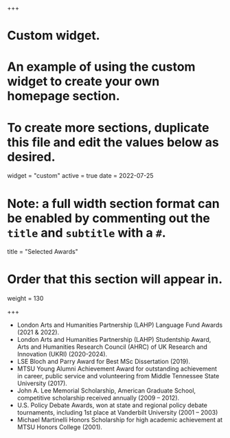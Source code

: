 +++
# Custom widget.
# An example of using the custom widget to create your own homepage section.
# To create more sections, duplicate this file and edit the values below as desired.
widget = "custom"
active = true
date = 2022-07-25

# Note: a full width section format can be enabled by commenting out the `title` and `subtitle` with a `#`.
title = "Selected Awards"


# Order that this section will appear in.
weight = 130

+++
- London Arts and Humanities Partnership (LAHP) Language Fund Awards (2021 & 2022).
- London Arts and Humanities Partnership (LAHP) Studentship Award, Arts and Humanities Research Council (AHRC) of UK Research and Innovation (UKRI) (2020-2024).
- LSE Bloch and Parry Award for Best MSc Dissertation (2019).
- MTSU Young Alumni Achievement Award for outstanding achievement in career, public service and volunteering from Middle Tennessee State University (2017). 
- John A. Lee Memorial Scholarship, American Graduate School, competitive scholarship received annually (2009 – 2012).
- U.S. Policy Debate Awards, won at state and regional policy debate tournaments, including 1st place at Vanderbilt University (2001 – 2003)
- Michael Martinelli Honors Scholarship for high academic achievement at MTSU Honors College (2001).

